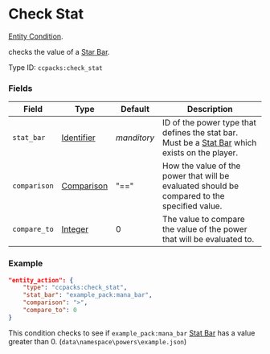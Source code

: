 # Check Stat

[Entity Condition](../entity_conditions.md).

checks the value of a [Star Bar](../power_types/stat_bar.md).

Type ID: `ccpacks:check_stat`

### Fields

Field  | Type | Default | Description
-------|------|---------|-------------
`stat_bar` | [Identifier](../data_types/identifier.md) | *manditory* | ID of the power type that defines the stat bar. Must be a [Stat Bar](../power_types/stat_bar.md) which exists on the player.
`comparison` | [Comparison](https://origins.readthedocs.io/en/latest/types/data_types/comparison/) | "==" | How the value of the power that will be evaluated should be compared to the specified value.
`compare_to` | [Integer](../data_types/integer.md) | 0 | The value to compare the value of the power that will be evaluated to.

### Example
```json
"entity_action": {
    "type": "ccpacks:check_stat",
    "stat_bar": "example_pack:mana_bar",
    "comparison": ">",
	"compare_to": 0
}
```
This condition checks to see if `example_pack:mana_bar` [Stat Bar](../power_types/stat_bar.md) has a value greater than 0. (`data\namespace\powers\example.json`)